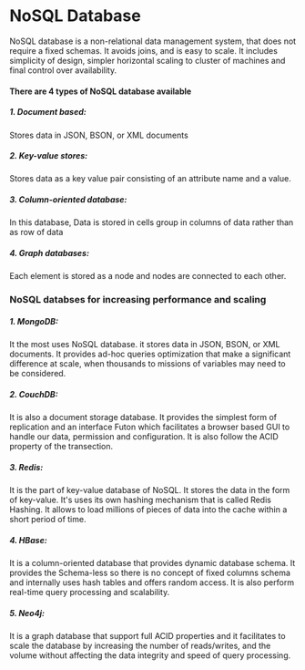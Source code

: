 # NoSQL Database


NoSQL database is a non-relational data management system, that does not require a fixed schemas. It avoids joins, and is easy to scale. It includes simplicity of design, simpler horizontal scaling to cluster of machines and final control over availability.

#### There are 4 types of NoSQL database available
##### 1. Document based:
  Stores data in JSON, BSON, or XML documents
##### 2. Key-value stores:
 Stores data as a key value pair consisting of an attribute name and a value.
#####  3. Column-oriented database: 
In this database, Data is stored in cells group in columns of data rather than as row of data
#####  4. Graph databases:
Each element is stored as a node and nodes are connected to each other.

### NoSQL databses for increasing performance and scaling

##### 1. MongoDB:
It the most uses NoSQL database. it stores data in JSON, BSON, or XML documents. It provides ad-hoc queries optimization that make a significant difference at scale, when thousands to missions of variables may need to be considered.
##### 2. CouchDB:
It is also a document storage database. It provides the simplest form of replication and an interface Futon which facilitates a browser based GUI to handle our data, permission and configuration. It is also follow the ACID property of the transection.

##### 3. Redis:
It is the part of key-value database of NoSQL. It stores the data in the form of key-value. It's uses its own hashing mechanism that is called Redis Hashing. It allows to load millions of pieces of data into the cache within a short period of time.

##### 4. HBase:
It is a column-oriented database that provides dynamic database schema. It provides the Schema-less so there is no concept of fixed columns schema and internally uses hash tables and offers random access. It is also perform real-time query processing and scalability.

##### 5. Neo4j: 
It is a graph database that support full ACID properties and it facilitates to scale the database by increasing the number of reads/writes, and the volume without affecting the data integrity and speed of query processing.
